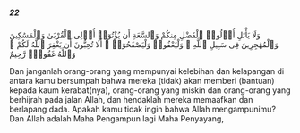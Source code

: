 ##### 22

<span class="ayah">وَلَا يَأْتَلِ أُو۟لُوا۟ ٱلْفَضْلِ مِنكُمْ وَٱلسَّعَةِ أَن يُؤْتُوٓا۟ أُو۟لِى ٱلْقُرْبَىٰ وَٱلْمَسَٰكِينَ وَٱلْمُهَٰجِرِينَ فِى سَبِيلِ ٱللَّهِ ۖ وَلْيَعْفُوا۟ وَلْيَصْفَحُوٓا۟ ۗ أَلَا تُحِبُّونَ أَن يَغْفِرَ ٱللَّهُ لَكُمْ ۗ وَٱللَّهُ غَفُورٌۭ رَّحِيمٌ</span>

<span class="ayah_translation">Dan janganlah orang-orang yang mempunyai kelebihan dan kelapangan di antara kamu bersumpah bahwa mereka (tidak) akan memberi (bantuan) kepada kaum kerabat(nya), orang-orang yang miskin dan orang-orang yang berhijrah pada jalan Allah, dan hendaklah mereka memaafkan dan berlapang dada. Apakah kamu tidak ingin bahwa Allah mengampunimu? Dan Allah adalah Maha Pengampun lagi Maha Penyayang,</span>
